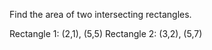Find the area of two intersecting rectangles.

Rectangle 1: (2,1), (5,5)
Rectangle 2: (3,2), (5,7)


